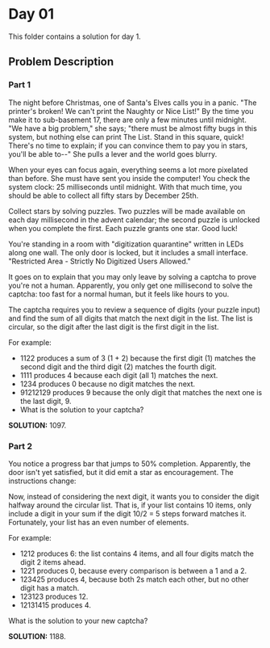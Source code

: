 # Day 01

This folder contains a solution for day 1.

## Problem Description

### Part 1

The night before Christmas, one of Santa's Elves calls you in a panic. "The printer's broken! We can't print the Naughty or Nice List!" By the time you make it to sub-basement 17, there are only a few minutes until midnight. "We have a big problem," she says; "there must be almost fifty bugs in this system, but nothing else can print The List. Stand in this square, quick! There's no time to explain; if you can convince them to pay you in stars, you'll be able to--" She pulls a lever and the world goes blurry.

When your eyes can focus again, everything seems a lot more pixelated than before. She must have sent you inside the computer! You check the system clock: 25 milliseconds until midnight. With that much time, you should be able to collect all fifty stars by December 25th.

Collect stars by solving puzzles. Two puzzles will be made available on each day millisecond in the advent calendar; the second puzzle is unlocked when you complete the first. Each puzzle grants one star. Good luck!

You're standing in a room with "digitization quarantine" written in LEDs along one wall. The only door is locked, but it includes a small interface. "Restricted Area - Strictly No Digitized Users Allowed."

It goes on to explain that you may only leave by solving a captcha to prove you're not a human. Apparently, you only get one millisecond to solve the captcha: too fast for a normal human, but it feels like hours to you.

The captcha requires you to review a sequence of digits (your puzzle input) and find the sum of all digits that match the next digit in the list. The list is circular, so the digit after the last digit is the first digit in the list.

For example:

  * 1122 produces a sum of 3 (1 + 2) because the first digit (1) matches the second digit and the third digit (2) matches the fourth digit.
  * 1111 produces 4 because each digit (all 1) matches the next.
  * 1234 produces 0 because no digit matches the next.
  * 91212129 produces 9 because the only digit that matches the next one is the last digit, 9.
  * What is the solution to your captcha?

**SOLUTION:** 1097.

### Part 2

You notice a progress bar that jumps to 50% completion. Apparently, the door isn't yet satisfied, but it did emit a star as encouragement. The instructions change:

Now, instead of considering the next digit, it wants you to consider the digit halfway around the circular list. That is, if your list contains 10 items, only include a digit in your sum if the digit 10/2 = 5 steps forward matches it. Fortunately, your list has an even number of elements.

For example:

  * 1212 produces 6: the list contains 4 items, and all four digits match the digit 2 items ahead.
  * 1221 produces 0, because every comparison is between a 1 and a 2.
  * 123425 produces 4, because both 2s match each other, but no other digit has a match.
  * 123123 produces 12.
  * 12131415 produces 4.

What is the solution to your new captcha?

**SOLUTION:** 1188.
